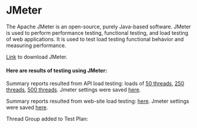# JMeter

The Apache JMeter is an open-source, purely Java-based software. JMeter is used to perform performance testing, functional testing, and load testing of web applications. It is used to test load testing functional behavior and measuring performance.

<a href="https://jmeter.apache.org/download_jmeter.cgi" target="_blank">Link</a> to download JMeter.

#### Here are results of testing using JMeter:

Summary reports resulted from API load testing: loads of <a href="https://github.com/DariaMartinovskaya/JMeter/blob/main/HW_Jmeter_Summary_Report_50.csv">50 threads</a>, <a href="https://github.com/DariaMartinovskaya/JMeter/blob/main/HW_Jmeter_Summary_Report_250.csv">250 threads</a>, <a href="https://github.com/DariaMartinovskaya/JMeter/blob/main/HW_Jmeter_Summary_Report_500.csv">500 threads</a>. Jmeter settings were saved <a href="https://github.com/DariaMartinovskaya/JMeter/blob/main/HW_Jmeter.jmx">here</a>.

Summary reports resulted from web-site load testing: <a href="https://github.com/DariaMartinovskaya/JMeter/blob/main/HW2_Jmeter_Summary_Report_Smoke_Onliner.by.csv">here</a>. Jmeter settings were saved <a href="https://github.com/DariaMartinovskaya/JMeter/blob/main/HW2_Jmeter_Smoke_Onliner.by.jmx">here</a>. 

Thread Group added to Test Plan: 

